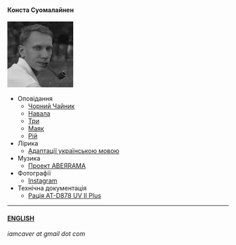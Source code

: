 #### Конста Суомалайнен

![Portrait](/img/portrait_s.png)

- Оповідання
  - [Чорний Чайник](/texts/blackk.md)
  - [Навала](/texts/infest.md)
  - [Три](/texts/trinity.md)
  - [Маяк](/texts/lighthouse.md)
  - [Рій](/texts/swarm.md)
- Лірика
  - [Адаптації українською мовою](/texts/adapt.md)
- Музика
  - [Проект ABEЯRAMA](https://www.youtube.com/@aberrama)
- Фотографії
  - [Instagram](https://www.instagram.com/trailfarer/)
- Технічна документація
  - [Рація AT-D878 UV II Plus](/texts/anytone.md)
  
-----
  
#### [ENGLISH](/index_e.md)

*iamcaver at gmail dot com*

